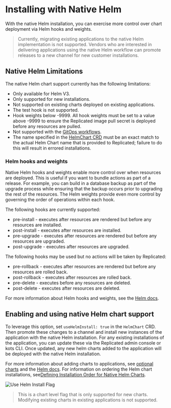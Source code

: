 # Installing with Native Helm

With the native Helm installation, you can exercise more control over chart deployment via Helm hooks and weights. 

> Currently, migrating existing applications to the native Helm implementation is not supported. Vendors who are interested in delivering applications using the native Helm workflow can promote releases to a new channel for new customer installations.

## Native Helm Limitations
The native Helm chart support currently has the following limitations:
* Only available for Helm V3.
* Only supported for new installations.
* Not supported on existing charts deployed on existing applications.
* The test hook is not supported.
* Hook weights below -9999. All hook weights must be set to a value above -9999 to ensure the Replicated image pull secret is deployed before any resources are pulled.
* Not supported with the [GitOps workflows](../enterprise/gitops-single-app-workflow).
* The name specified in the [HelmChart CRD](/reference/custom-resource-helmchart) must be an exact match to the actual Helm Chart name that is provided to Replicated; failure to do this will result in errored installations. 

### Helm hooks and weights

Native Helm hooks and weights enable more control over when resources are deployed. This is useful if you want to bundle actions as part of a release. For example, you can build in a database backup as part of the upgrade process while ensuring that the backup occurs prior to upgrading the rest of the resources. The Helm weights provide even more control by governing the order of operations within each hook.

The following hooks are currently supported:
* pre-install - executes after resources are rendered but before any resources are installed.
* post-install - executes after resources are installed.
* pre-upgrade - executes after resources are rendered but before any resources are upgraded.
* post-upgrade - executes after resources are upgraded.

The following hooks may be used but no actions will be taken by Replicated:
* pre-rollback - executes after resources are rendered but before any resources are rolled back.
* post-rollback - executes after resources are rolled back.
* pre-delete - executes before any resources are deleted.
* post-delete - executes after resources are deleted.

For more information about Helm hooks and weights, see the [Helm docs](https://helm.sh/docs/topics/charts_hooks/).

## Enabling and using native Helm chart support

To leverage this option, set `useHelmInstall: true` in the `HelmChart` CRD. Then promote these changes to a channel and install new instances of the application with the native Helm installation. For any existing installations of the application, you can update these via the Replicated admin console or kots CLI. Once updated, any new helm charts added to the application will be deployed with the native Helm installation.

For more information about adding charts to applications, see [optional charts](helm-optional-charts) and the [Helm docs](https://helm.sh/docs/topics/charts/). For information on ordering the Helm chart installations, see[Defining Installation Order for Native Helm Charts](https://docs.replicated.com/vendor/helm-native-helm-install-order).

![Use Helm Install Flag](/images/vendor-use-helm-install-flag.png)

> This is a chart level flag that is only supported for new charts. Modifying existing charts in existing applications is not supported.

